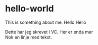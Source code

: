 # hello-world
This is something about me. Hello Hello

Dette har jeg skrevet i VC. Her er enda mer  
Nok en linje med tekst.
